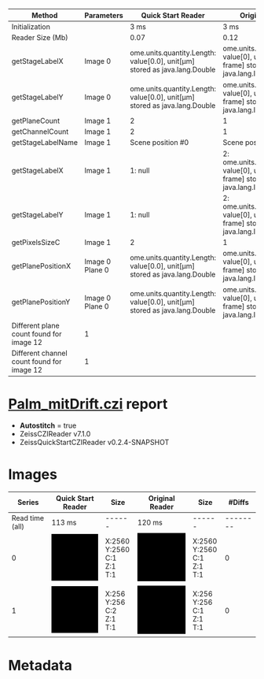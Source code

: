|  Method            | Parameters       | Quick Start Reader | Original Reader | Delta  |
| -------------------|------------------|--------------------|-----------------|------- |
| Initialization     |                  |3 ms|3 ms|        |
| Reader Size (Mb)     |                  |0.07|0.12|        |
| getStageLabelX| Image 0 | ome.units.quantity.Length: value[0.0], unit[µm] stored as java.lang.Double| ome.units.quantity.Length: value[0], unit[reference frame] stored as java.lang.Integer| |
| getStageLabelY| Image 0 | ome.units.quantity.Length: value[0.0], unit[µm] stored as java.lang.Double| ome.units.quantity.Length: value[0], unit[reference frame] stored as java.lang.Integer| |
| getPlaneCount| Image 1 | 2| 1| |
| getChannelCount| Image 1 | 2| 1| |
| getStageLabelName| Image 1 | Scene position #0| Scene position #1| |
| getStageLabelX| Image 1 |  1: null| 2: ome.units.quantity.Length: value[0], unit[reference frame] stored as java.lang.Integer |
| getStageLabelY| Image 1 |  1: null| 2: ome.units.quantity.Length: value[0], unit[reference frame] stored as java.lang.Integer |
| getPixelsSizeC| Image 1 | 2| 1| |
| getPlanePositionX| Image 0 Plane 0 | ome.units.quantity.Length: value[0.0], unit[µm] stored as java.lang.Double| ome.units.quantity.Length: value[0], unit[reference frame] stored as java.lang.Integer| |
| getPlanePositionY| Image 0 Plane 0 | ome.units.quantity.Length: value[0.0], unit[µm] stored as java.lang.Double| ome.units.quantity.Length: value[0], unit[reference frame] stored as java.lang.Integer| |
| Different plane count found for image 12| 1| |
| Different channel count found for image 12| 1| |
# [Palm_mitDrift.czi](https://zenodo.org/records/10577621/files/Palm_mitDrift.czi) report
 - **Autostitch** = true
 - ZeissCZIReader v7.1.0
 - ZeissQuickStartCZIReader v0.2.4-SNAPSHOT

# Images 

| Series            | Quick Start Reader | Size | Original Reader | Size | #Diffs |
|-------------------|--------------------|------|-----------------|------|--------|
| Read time (all)   |113 ms|------|120 ms|------|--------|
|0|![Palm_mitDrift.quick_true.flat_true.stitch_true.series_0.jpg](Palm_mitDrift/Palm_mitDrift.quick_true.flat_true.stitch_true.series_0.jpg)|X:2560<br>Y:2560<br>C:1<br>Z:1<br>T:1|![Palm_mitDrift.quick_false.flat_true.stitch_true.series_0.jpg](Palm_mitDrift/Palm_mitDrift.quick_false.flat_true.stitch_true.series_0.jpg)|X:2560<br>Y:2560<br>C:1<br>Z:1<br>T:1|0|
|1|![Palm_mitDrift.quick_true.flat_true.stitch_true.series_1.jpg](Palm_mitDrift/Palm_mitDrift.quick_true.flat_true.stitch_true.series_1.jpg)|X:256<br>Y:256<br>C:2<br>Z:1<br>T:1|![Palm_mitDrift.quick_false.flat_true.stitch_true.series_1.jpg](Palm_mitDrift/Palm_mitDrift.quick_false.flat_true.stitch_true.series_1.jpg)|X:256<br>Y:256<br>C:1<br>Z:1<br>T:1|0|

# Metadata

